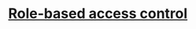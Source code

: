 





# [Role-based access control](https://csrc.nist.gov/csrc/media/projects/role-based-access-control/documents/sandhu96.pdf)
